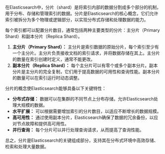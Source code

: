 在Elasticsearch中，分片（shard）是将索引内部的数据分割成多个部分的机制，用于分布、存储和管理索引的数据。分片是Elasticsearch的核心概念，它们允许索引被拆分为多个物理或逻辑部分，以实现分布式存储和处理数据的能力。

每个索引都可以配置分片数目，通常包括两种主要类型的分片：主分片（Primary Shard）和副本分片（Replica Shard）。

1. **主分片（Primary Shard）：** 主分片是索引数据的原始分片，每个索引至少有一个主分片。主分片负责接收文档的索引请求，并将数据存储在其上。主分片的数量在索引创建时定义，通常不能更改。
2. **副本分片（Replica Shard）：** 每个主分片可以有零个或多个副本分片。副本分片是主分片的完全复制，它们用于提高数据的可用性和查询性能。副本分片的数量可以在索引运行时动态调整。

分片的概念使Elasticsearch能够具备以下关键特性：

+ **分布式存储：** 数据可以在集群的不同节点上分布存储，允许Elasticsearch处理大规模的数据。
+ **水平扩展：** 可以根据需要增加索引的分片数目，以适应不断增长的数据规模。
+ **高可用性：** 通过使用副本分片，Elasticsearch确保了数据的冗余备份，以应对节点故障和提供高可用性。
+ **并行查询：** 每个分片可以并行处理查询请求，从而提高了查询性能。

总之，分片是Elasticsearch的关键组成部分，支持其在分布式环境中高效存储、检索和处理大量数据。

